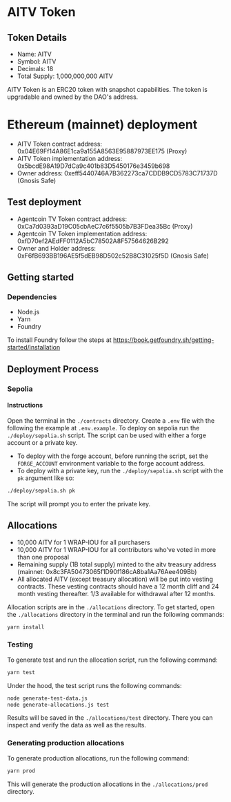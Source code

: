 # AITV Token
## Token Details
- Name: AITV
- Symbol: AITV
- Decimals: 18
- Total Supply: 1,000,000,000 AITV

AITV Token is an ERC20 token with snapshot capabilities. The token is upgradable and owned by the DAO's address.

# Ethereum (mainnet) deployment
- AITV Token contract address: 0x04E69Ff14A86E1ca9a155A8563E95887973EE175 (Proxy)
- AITV Token implementation address: 0x5bcdE98A19D7dCa9c401b83D5450176e3459b698
- Owner address: 0xeff5440746A7B362273ca7CDDB9CD5783C71737D (Gnosis Safe)

## Test deployment

- Agentcoin TV Token contract address: 0xCa7d0393aD19C05cbAeC7c6f5505b7B3FDea35Bc (Proxy)
- Agentcoin TV Token implementation address: 0xfD70ef2AEdFF0112A5bC78502A8F57564626B292
- Owner and Holder address: 0xF6fB693BB196AE5f5dEB98D502c52B8C31025f5D (Gnosis Safe)

## Getting started
### Dependencies
- Node.js
- Yarn
- Foundry

To install Foundry follow the steps at https://book.getfoundry.sh/getting-started/installation

## Deployment Process
### Sepolia

#### Instructions
Open the terminal in the `./contracts` directory.
Create a `.env` file with the following the example at `.env.example`.
To deploy on sepolia run the `./deploy/sepolia.sh` script.
The script can be used with either a forge account or a private key.

- To deploy with the forge account, before running the script, set the `FORGE_ACCOUNT` environment variable to the forge account address.
- To deploy with a private key, run the `./deploy/sepolia.sh` script with the `pk` argument like so:
```bash
./deploy/sepolia.sh pk
```
The script will prompt you to enter the private key.

## Allocations
- 10,000 AITV for 1 WRAP-IOU for all purchasers
- 10,000 AITV for 1 WRAP-IOU for all contributors who've voted in more than one proposal
- Remaining supply (1B total supply) minted to the aitv treasury address (mainnet: 0x8c3FA50473065f1D90f186cA8ba1Aa76Aee409Bb)
- All allocated AITV (except treasury allocation) will be put into vesting contracts. These vesting contracts should have a 12 month cliff and 24 month vesting thereafter. 1/3 available for withdrawal after 12 months.

Allocation scripts are in the `./allocations` directory.
To get started, open the `./allocations` directory in the terminal and run the following commands:

```bash
yarn install
```

### Testing
To generate test and run the allocation script, run the following command:

```bash
yarn test
```
Under the hood, the test script runs the following commands:
```bash
node generate-test-data.js
node generate-allocations.js test
```
Results will be saved in the `./allocations/test` directory.
There you can inspect and verify the data as well as the results.

### Generating production allocations
To generate production allocations, run the following command:

```bash
yarn prod
```
This will generate the production allocations in the `./allocations/prod` directory.
